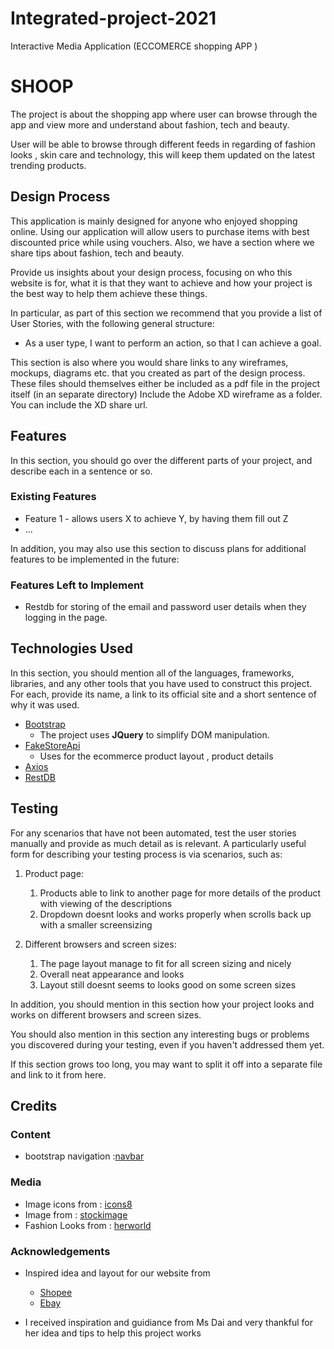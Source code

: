 # Integrated-project-2021
Interactive Media Application (ECCOMERCE shopping APP )



# SHOOP

The project is about the shopping app where user can browse through the app and view more and understand about fashion, tech and beauty.

User will be able to browse through different feeds in regarding of fashion looks , skin care and technology, this will keep them updated on the latest trending products.
 
## Design Process

This application is mainly designed for anyone who enjoyed shopping online. Using our application will allow users to purchase items with best discounted price while using vouchers. Also, we have a section where we share tips about fashion, tech and beauty.
 
Provide us insights about your design process, focusing on who this website is for, what it is that they want to achieve and how your project is the best way to help them achieve these things.

In particular, as part of this section we recommend that you provide a list of User Stories, with the following general structure:
- As a user type, I want to perform an action, so that I can achieve a goal.

This section is also where you would share links to any wireframes, mockups, diagrams etc. that you created as part of the design process. 
These files should themselves either be included as a pdf file in the project itself (in an separate directory)
Include the Adobe XD wireframe as a folder. You can include the XD share url. 

## Features

In this section, you should go over the different parts of your project, and describe each in a sentence or so.
 
### Existing Features
- Feature 1 - allows users X to achieve Y, by having them fill out Z
- ...

In addition, you may also use this section to discuss plans for additional features to be implemented in the future:

### Features Left to Implement
- Restdb for storing of the email and password user details when they logging in the page.

## Technologies Used

In this section, you should mention all of the languages, frameworks, libraries, and any other tools that you have used to construct this project. For each, provide its name, a link to its official site and a short sentence of why it was used.

- [Bootstrap](https://getbootstrap.com/docs/4.0/getting-started/introduction/)
    - The project uses **JQuery** to simplify DOM manipulation.
- [FakeStoreApi](https://fakestoreapi.com/)
    - Uses for the ecommerce product layout , product details 
- [Axios](https://github.com/axios/axios)
- [RestDB](https://restdb.io/)



## Testing

For any scenarios that have not been automated, test the user stories manually and provide as much detail as is relevant. A particularly useful form for describing your testing process is via scenarios, such as:

1. Product page:
    1. Products able to link to another page for more details of the product with viewing of the descriptions
    2. Dropdown doesnt looks and works properly when scrolls back up with a smaller screensizing

2. Different browsers and screen sizes:
    1. The page layout manage to fit for all screen sizing and nicely 
    2. Overall neat appearance and looks
    3. Layout still doesnt seems to looks good on some screen sizes 
    
In addition, you should mention in this section how your project looks and works on different browsers and screen sizes.

You should also mention in this section any interesting bugs or problems you discovered during your testing, even if you haven't addressed them yet.

If this section grows too long, you may want to split it off into a separate file and link to it from here.

## Credits

### Content
- bootstrap navigation :[navbar](https://getbootstrap.com/docs/4.0/components/navs/)


### Media
- Image icons from : [icons8](https://icons8.com/)
- Image from : [stockimage](https://unsplash.com/)
- Fashion Looks from : [herworld](https://www.herworld.com/fashion/look-expensive-wardrobe-budget/)

### Acknowledgements

- Inspired idea and layout for our website from
  - [Shopee](https://shopee.sg/)
  - [Ebay](https://www.ebay.com/)

- I received inspiration and guidiance from Ms Dai and very thankful for her idea and tips to help this project works

